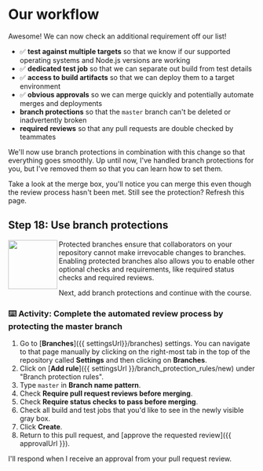 # Our workflow

Awesome! We can now check an additional requirement off our list!

- :white_check_mark: **test against multiple targets** so that we know if our supported operating systems and Node.js versions are working
- :white_check_mark: **dedicated test job** so that we can separate out build from test details
- :white_check_mark: **access to build artifacts** so that we can deploy them to a target environment
- :white_check_mark: **obvious approvals** so we can merge quickly and potentially automate merges and deployments
- **branch protections** so that the `master` branch can't be deleted or inadvertently broken
- **required reviews** so that any pull requests are double checked by teammates

We'll now use branch protections in combination with this change so that everything goes smoothly. Up until now, I've handled branch protections for you, but I've removed them so that you can learn how to set them. 

Take a look at the merge box, you'll notice you can merge this even though the review process hasn't been met. Still see the protection? Refresh this page.

## Step 18: Use branch protections

<img align="left" width="100" height="100" src="https://user-images.githubusercontent.com/6351798/88594106-ddadb800-d01d-11ea-9ec9-fca55c0c69e2.png">

Protected branches ensure that collaborators on your repository cannot make irrevocable changes to branches. Enabling protected branches also allows you to enable other optional checks and requirements, like required status checks and required reviews.

Next, add branch protections and continue with the course.

### :keyboard: Activity: Complete the automated review process by protecting the master branch

1. Go to [**Branches**]({{ settingsUrl}}/branches) settings. You can navigate to that page manually by clicking on the right-most tab in the top of the repository called **Settings** and then clicking on **Branches**.
2. Click on [**Add rule**]({{ settingsUrl }}/branch_protection_rules/new) under "Branch protection rules".
3. Type `master` in **Branch name pattern**.
4. Check **Require pull request reviews before merging**.
5. Check **Require status checks to pass before merging**.
6. Check all build and test jobs that you'd like to see in the newly visible gray box.  
7. Click **Create**.
8. Return to this pull request, and [approve the requested review]({{ approvalUrl }}).

I'll respond when I receive an approval from your pull request review. 
